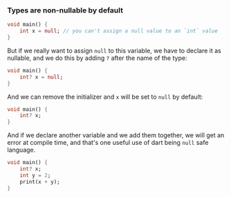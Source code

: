 ### Types are non-nullable by default

```dart
void main() {
    int x = null; // you can't assign a null value to an `int` value
}
```

But if we really want to assign `null` to this variable, we have to declare it as nullable, and we do this by adding `?` after the name of the type:

```dart
void main() {
    int? x = null;
}
```

And we can remove the initializer and `x` will be set to `null` by default:

```dart
void main() {
    int? x;
}
```

And if we declare another variable and we add them together, we will get an error at compile time, and that's one useful use of dart being `null` safe language.

```dart
void main() {
    int? x;
    int y = 2;
    print(x + y);
}
```
